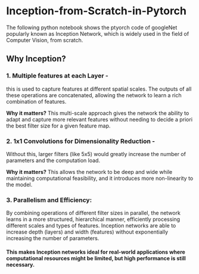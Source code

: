 # Inception-from-Scratch-in-Pytorch
The following python notebook shows the ptyorch code of  googleNet popularly known as Inception Network, which is widely used in the field of Computer Vision, from scratch.


## Why Inception?

### 1. Multiple features at each Layer -
this is used to capture features at different spatial scales.
The outputs of all these operations are concatenated, allowing the network to learn a rich combination of features.

**Why it matters?** This multi-scale approach gives the network the ability to adapt and capture more relevant features without needing to decide a priori the best filter size for a given feature map.

### 2. 1x1 Convolutions for Dimensionality Reduction -
Without this, larger filters (like 5x5) would greatly increase the number of parameters and the computation load.

**Why it matters?** This allows the network to be deep and wide while maintaining computational feasibility, and it introduces more non-linearity to the model.

### 3. Parallelism and Efficiency:
By combining operations of different filter sizes in parallel, the network learns in a more structured, hierarchical manner, efficiently processing different scales and types of features. Inception networks are able to increase depth (layers) and width (features) without exponentially increasing the number of parameters.

#### This makes Inception networks ideal for real-world applications where computational resources might be limited, but high performance is still necessary.
